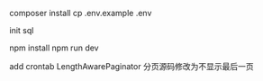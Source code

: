 composer install
cp .env.example .env

init sql

npm install
npm run dev

add crontab
LengthAwarePaginator 分页源码修改为不显示最后一页
